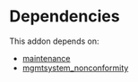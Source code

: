 # Dependencies

This addon depends on:

- [maintenance](https://github.com/bringout/oca-ocb-vertical-industry/tree/4b47952bcafb71e73014398e226e567547a7244f/odoo-bringout-oca-ocb-maintenance)
- [mgmtsystem_nonconformity](https://github.com/bringout/oca-technical)
